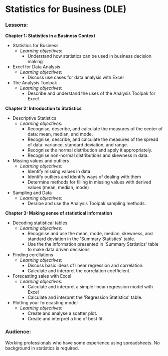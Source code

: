 # Statistics for Business (DLE)

### Lessons:
**Chapter 1: Statistics in a Business Context**
- Statistics for Business
    - _Learning objectives:_ 
      - Understand how statistics can be used in business decision making
- Excel for Data Analysis
    - _Learning objectives:_ 
      - Discuss use cases for data analysis with Excel
- The Analysis Toolpak
     - _Learning objectives:_  
       - Describe and understand the uses of the Analysis Toolpak for Excel
      
**Chapter 2: Introduction to Statistics**
  - Descriptive Statistics
    - _Learning objectives:_ 
      - Recognise, describe, and calculate the measures of the center of data: mean, median, and mode.
      - Recognise, describe, and calculate the measures of the spread of data: variance, standard deviation, and range.
      - Recognise the normal distribution and apply it appropriately.
      - Recognise non-normal distributions and skewness in data. 
  - Missing values and outliers
    - _Learning objectives:_ 
      - Identify missing values in data
      - Identify outliers and identify ways of dealing with them
      - Determine methods for filling in missing values with derived values (mean, median, mode)
  - Sampling and Data
    - _Learning objectives:_ 
      - Desribe and use the Analysis Toolpak sampling methods.

**Chapter 3: Making sense of statistical information**
- Decoding statistical tables
    - _Learning objectives:_ 
        - Recognise and use the mean, mode, median, skewness, and standard deviation in the 'Summary Statistics' table.
        - Use the the information presented in 'Summary Statistics' table to make data driven decisions
- Finding corellations
    - _Learning objectives:_ 
      - Discuss basic ideas of linear regression and correlation.
      - Calculate and interpret the correlation coefficient.
- Forecasting sales with Excel
    - _Learning objectives:_ 
      - Calculate and interpret a simple linear regression model with Excel
      - Calculate and interpret the 'Regression Statistics' table.
 - Plotting your forecasting model
    - _Learning objectives:_ 
      - Create and analyse a scatter plot.
      - Create and interpret a line of best fit.

### Audience: 
Working professionals who have some experience using spreadsheets. No background in statistics is required.  





